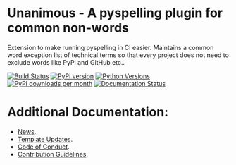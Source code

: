 # Unanimous - A pyspelling plugin for common non-words
Extension to make running pyspelling in CI easier. Maintains a common word exception list of technical terms so that every project does not need to exclude words like PyPi and GitHub etc..

[![Build Status](https://dev.azure.com/timgates/timgates/_apis/build/status/resplendent-dev.unanimous?branchName=master)](https://dev.azure.com/timgates/timgates/_build/latest?definitionId=16&branchName=master)
[![PyPi version](https://img.shields.io/pypi/v/unanimous.svg)](https://pypi.org/project/unanimous)
[![Python Versions](https://img.shields.io/pypi/pyversions/unanimous.svg)](https://pypi.org/project/unanimous)
[![PyPi downloads per month](https://img.shields.io/pypi/dm/unanimous.svg)](https://pypi.org/project/unanimous)
[![Documentation Status](https://readthedocs.org/projects/unanimous/badge/?version=latest)](https://unanimous.readthedocs.io/en/latest/?badge=latest)

# Additional Documentation:
* [News](NEWS.rst).
* [Template Updates](COOKIECUTTER_UPDATES.md).
* [Code of Conduct](CODE_OF_CONDUCT.md).
* [Contribution Guidelines](CONTRIBUTING.md).
